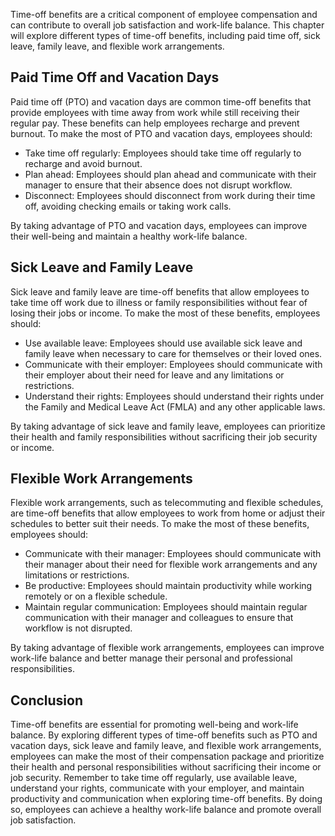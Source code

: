 
Time-off benefits are a critical component of employee compensation and can contribute to overall job satisfaction and work-life balance. This chapter will explore different types of time-off benefits, including paid time off, sick leave, family leave, and flexible work arrangements.

Paid Time Off and Vacation Days
-------------------------------

Paid time off (PTO) and vacation days are common time-off benefits that provide employees with time away from work while still receiving their regular pay. These benefits can help employees recharge and prevent burnout. To make the most of PTO and vacation days, employees should:

* Take time off regularly: Employees should take time off regularly to recharge and avoid burnout.
* Plan ahead: Employees should plan ahead and communicate with their manager to ensure that their absence does not disrupt workflow.
* Disconnect: Employees should disconnect from work during their time off, avoiding checking emails or taking work calls.

By taking advantage of PTO and vacation days, employees can improve their well-being and maintain a healthy work-life balance.

Sick Leave and Family Leave
---------------------------

Sick leave and family leave are time-off benefits that allow employees to take time off work due to illness or family responsibilities without fear of losing their jobs or income. To make the most of these benefits, employees should:

* Use available leave: Employees should use available sick leave and family leave when necessary to care for themselves or their loved ones.
* Communicate with their employer: Employees should communicate with their employer about their need for leave and any limitations or restrictions.
* Understand their rights: Employees should understand their rights under the Family and Medical Leave Act (FMLA) and any other applicable laws.

By taking advantage of sick leave and family leave, employees can prioritize their health and family responsibilities without sacrificing their job security or income.

Flexible Work Arrangements
--------------------------

Flexible work arrangements, such as telecommuting and flexible schedules, are time-off benefits that allow employees to work from home or adjust their schedules to better suit their needs. To make the most of these benefits, employees should:

* Communicate with their manager: Employees should communicate with their manager about their need for flexible work arrangements and any limitations or restrictions.
* Be productive: Employees should maintain productivity while working remotely or on a flexible schedule.
* Maintain regular communication: Employees should maintain regular communication with their manager and colleagues to ensure that workflow is not disrupted.

By taking advantage of flexible work arrangements, employees can improve work-life balance and better manage their personal and professional responsibilities.

Conclusion
----------

Time-off benefits are essential for promoting well-being and work-life balance. By exploring different types of time-off benefits such as PTO and vacation days, sick leave and family leave, and flexible work arrangements, employees can make the most of their compensation package and prioritize their health and personal responsibilities without sacrificing their income or job security. Remember to take time off regularly, use available leave, understand your rights, communicate with your employer, and maintain productivity and communication when exploring time-off benefits. By doing so, employees can achieve a healthy work-life balance and promote overall job satisfaction.

